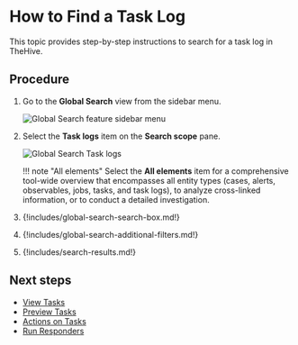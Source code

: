 # How to Find a Task Log

This topic provides step-by-step instructions to search for a task log in TheHive.

## Procedure

1. Go to the **Global Search** view from the sidebar menu.

    ![Global Search feature sidebar menu](../../../../images/user-guides/analyst-corner/cases/find-a-case-global-search-feature-sidebar-menu.png)

2. Select the **Task logs** item on the **Search scope** pane.

    ![Global Search Task logs](../../../../images/user-guides/analyst-corner/tasks/find-a-task-log-global-search.png)

    !!! note "All elements"
        Select the **All elements** item for a comprehensive tool-wide overview that encompasses all entity types (cases, alerts, observables, jobs, tasks, and task logs), to analyze cross-linked information, or to conduct a detailed investigation.

3. {!includes/global-search-search-box.md!}

4. {!includes/global-search-additional-filters.md!}

5. {!includes/search-results.md!}

## Next steps

* [View Tasks](../cases-list/tasks.md)
* [Preview Tasks](../tasks/preview-task-details/Preview-tasks.md)
* [Actions on Tasks](../tasks/preview-task-details/actions.md)
* [Run Responders](../tasks/preview-task-details/run-responders.md)